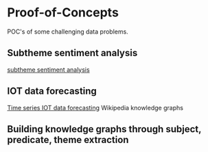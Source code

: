 # Proof-of-Concepts
POC's of some challenging data problems.
## Subtheme sentiment analysis
[subtheme sentiment analysis](https://github.com/EpcLoler/Proof-of-Concepts/tree/master/Subtheme_Sentiment)
## IOT data forecasting
[Time series IOT data forecasting](https://github.com/EpcLoler/Proof-of-Concepts/tree/master/IOT_forecasting)
Wikipedia knowledge graphs
## Building knowledge graphs through subject, predicate, theme extraction
